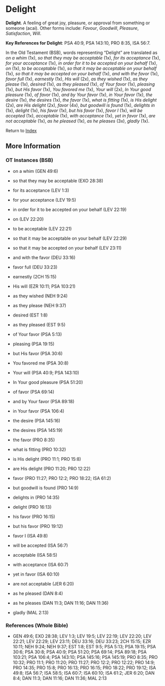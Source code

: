 # Delight
**Delight**. 
A feeling of great joy, pleasure, or approval from something or someone (acai). 
Other forms include: 
*Favour*, *Goodwill*, *Pleasure*, *Satisfaction*, *Will*. 


**Key References for Delight**: 
PSA 40:9, PSA 143:10, PRO 8:35, ISA 56:7. 


In the Old Testament (BSB), words representing “Delight” are translated as 
*on a whim* (1x), *so that they may be acceptable* (1x), *for its acceptance* (1x), *for your acceptance* (1x), *in order for it to be accepted on your behalf* (1x), *on* (1x), *to be acceptable* (1x), *so that it may be acceptable on your behalf* (1x), *so that it may be accepted on your behalf* (1x), *and with the favor* (1x), *favor full* (1x), *earnestly* (1x), *His will* (2x), *as they wished* (1x), *as they please* (1x), *desired* (1x), *as they pleased* (1x), *of Your favor* (1x), *pleasing* (1x), *but His favor* (1x), *You favored me* (1x), *Your will* (2x), *In Your good pleasure* (1x), *of favor* (1x), *and by Your favor* (1x), *in Your favor* (1x), *the desire* (1x), *the desires* (1x), *the favor* (1x), *what is fitting* (1x), *is His delight* (2x), *are His delight* (2x), *favor* (4x), *but goodwill is found* (1x), *delights in* (1x), *delight* (1x), *his favor* (1x), *but his favor* (1x), *favor I* (1x), *will be accepted* (1x), *acceptable* (1x), *with acceptance* (1x), *yet in favor* (1x), *are not acceptable* (1x), *as he pleased* (1x), *as he pleases* (3x), *gladly* (1x). 




Return to [Index](00-Index.md)

## More Information

### OT Instances (BSB)

* on a whim (GEN 49:6)

* so that they may be acceptable (EXO 28:38)

* for its acceptance (LEV 1:3)

* for your acceptance (LEV 19:5)

* in order for it to be accepted on your behalf (LEV 22:19)

* on (LEV 22:20)

* to be acceptable (LEV 22:21)

* so that it may be acceptable on your behalf (LEV 22:29)

* so that it may be accepted on your behalf (LEV 23:11)

* and with the favor (DEU 33:16)

* favor full (DEU 33:23)

* earnestly (2CH 15:15)

* His will (EZR 10:11; PSA 103:21)

* as they wished (NEH 9:24)

* as they please (NEH 9:37)

* desired (EST 1:8)

* as they pleased (EST 9:5)

* of Your favor (PSA 5:13)

* pleasing (PSA 19:15)

* but His favor (PSA 30:6)

* You favored me (PSA 30:8)

* Your will (PSA 40:9; PSA 143:10)

* In Your good pleasure (PSA 51:20)

* of favor (PSA 69:14)

* and by Your favor (PSA 89:18)

* in Your favor (PSA 106:4)

* the desire (PSA 145:16)

* the desires (PSA 145:19)

* the favor (PRO 8:35)

* what is fitting (PRO 10:32)

* is His delight (PRO 11:1; PRO 15:8)

* are His delight (PRO 11:20; PRO 12:22)

* favor (PRO 11:27; PRO 12:2; PRO 18:22; ISA 61:2)

* but goodwill is found (PRO 14:9)

* delights in (PRO 14:35)

* delight (PRO 16:13)

* his favor (PRO 16:15)

* but his favor (PRO 19:12)

* favor I (ISA 49:8)

* will be accepted (ISA 56:7)

* acceptable (ISA 58:5)

* with acceptance (ISA 60:7)

* yet in favor (ISA 60:10)

* are not acceptable (JER 6:20)

* as he pleased (DAN 8:4)

* as he pleases (DAN 11:3; DAN 11:16; DAN 11:36)

* gladly (MAL 2:13)



### References (Whole Bible)

* GEN 49:6; EXO 28:38; LEV 1:3; LEV 19:5; LEV 22:19; LEV 22:20; LEV 22:21; LEV 22:29; LEV 23:11; DEU 33:16; DEU 33:23; 2CH 15:15; EZR 10:11; NEH 9:24; NEH 9:37; EST 1:8; EST 9:5; PSA 5:13; PSA 19:15; PSA 30:6; PSA 30:8; PSA 40:9; PSA 51:20; PSA 69:14; PSA 89:18; PSA 103:21; PSA 106:4; PSA 143:10; PSA 145:16; PSA 145:19; PRO 8:35; PRO 10:32; PRO 11:1; PRO 11:20; PRO 11:27; PRO 12:2; PRO 12:22; PRO 14:9; PRO 14:35; PRO 15:8; PRO 16:13; PRO 16:15; PRO 18:22; PRO 19:12; ISA 49:8; ISA 56:7; ISA 58:5; ISA 60:7; ISA 60:10; ISA 61:2; JER 6:20; DAN 8:4; DAN 11:3; DAN 11:16; DAN 11:36; MAL 2:13



